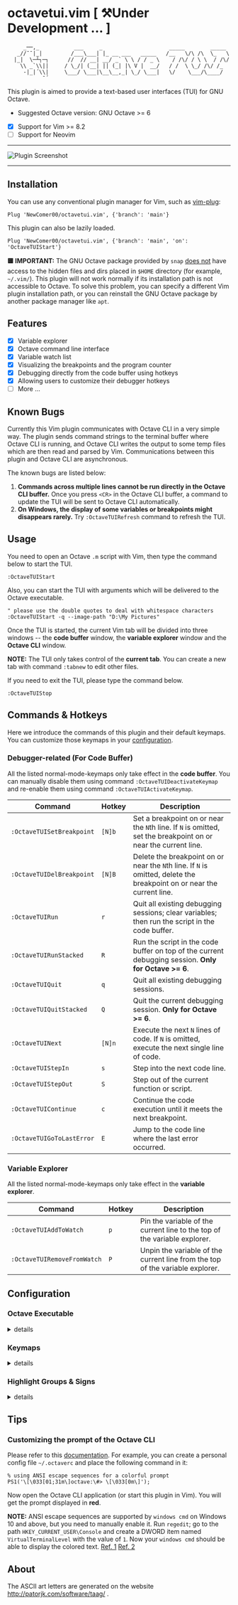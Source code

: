 # octavetui.vim [ ⚒Under Development ... ]
```
     _──,_           ___     _                     _____        _____
   _//¯¯|_|         /___\___| |_ __ ___   _____   /__   \/\ /\  \_   \
  |_|  \─┴┐─┐      //  // __| __/ _` \ \ / / _ \    / /\/ / \ \  / /\/
    \\ _`\\||     / \_/| (__| || (_| |\ V |  __/   / /  \ \_/ /\/ /_
     -|_|´\\|     \___/ \___|\__\__,_| \_/ \___|   \/    \___/\____/
           ¯´
```

This plugin is aimed to provide a text-based user interfaces (TUI) for GNU Octave.

- Suggested Octave version: GNU Octave >= 6
- [x] Support for Vim >= 8.2
- [ ] Support for Neovim

---

![Plugin Screenshot](https://user-images.githubusercontent.com/37762193/224270959-b5920ef1-a46f-4bcf-a2b8-da2d563049b6.png)

---

## Installation
You can use any conventional plugin manager for Vim, such as [vim-plug](https://github.com/junegunn/vim-plug):
```vim
Plug 'NewComer00/octavetui.vim', {'branch': 'main'}
```

This plugin can also be lazily loaded.
```vim
Plug 'NewComer00/octavetui.vim', {'branch': 'main', 'on': 'OctaveTUIStart'}
```

**🟨 IMPORTANT:** The GNU Octave package provided by `snap` [does not](https://askubuntu.com/questions/1238211/how-to-make-snaps-access-hidden-files-and-folders-in-home) have access to the hidden files and dirs placed in `$HOME` directory (for example, `~/.vim/`). This plugin will not work normally if its installation path is not accessible to Octave. To solve this problem, you can specify a different Vim plugin installation path, or you can reinstall the GNU Octave package by another package manager like `apt`.

## Features
- [x] Variable explorer
- [x] Octave command line interface
- [x] Variable watch list
- [x] Visualizing the breakpoints and the program counter
- [x] Debugging directly from the code buffer using hotkeys
- [x] Allowing users to customize their debugger hotkeys
- [ ] More ...

## Known Bugs
Currently this Vim plugin communicates with Octave CLI in a very simple way. The plugin sends command strings to the terminal buffer where Octave CLI is running, and Octave CLI writes the output to some temp files which are then read and parsed by Vim. Communications between this plugin and Octave CLI are asynchronous.

The known bugs are listed below:
1. **Commands across multiple lines cannot be run directly in the Octave CLI buffer.** Once you press `<CR>` in the Octave CLI buffer, a command to update the TUI will be sent to Octave CLI automatically.
2. **On Windows, the display of some variables or breakpoints might disappears rarely.** Try `:OctaveTUIRefresh` command to refresh the TUI. 

## Usage
You need to open an Octave `.m` script with Vim, then type the command below to start the TUI.
```vim
:OctaveTUIStart
```
Also, you can start the TUI with arguments which will be delivered to the Octave executable.
```vim
" please use the double quotes to deal with whitespace characters
:OctaveTUIStart -q --image-path "D:\My Pictures"
```

Once the TUI is started, the current Vim tab will be divided into three windows -- the **code buffer** window, the **variable explorer** window and the **Octave CLI** window.

**NOTE:** The TUI only takes control of the **current tab**. You can create a new tab with command `:tabnew` to edit other files.

If you need to exit the TUI, please type the command below.
```vim
:OctaveTUIStop
```

## Commands & Hotkeys
Here we introduce the commands of this plugin and their default keymaps. You can customize those keymaps in your [configuration](#keymaps).

### Debugger-related (For Code Buffer)
All the listed normal-mode-keymaps only take effect in the **code buffer**. You can manually disable them using command `:OctaveTUIDeactivateKeymap` and re-enable them using command `:OctaveTUIActivateKeymap`.

Command                   | Hotkey  | Description 
--------------------------|---------|-------------
`:OctaveTUISetBreakpoint` | `[N]b`  | Set a breakpoint on or near the `N`th line. If `N` is omitted, set the breakpoint on or near the current line.
`:OctaveTUIDelBreakpoint` | `[N]B`  | Delete the breakpoint on or near the `N`th line. If `N` is omitted, delete the breakpoint on or near the current line.
`:OctaveTUIRun`           | `r`     | Quit all existing debugging sessions; clear variables; then run the script in the code buffer.
`:OctaveTUIRunStacked`    | `R`     | Run the script in the code buffer on top of the current debugging session. **Only for Octave >= 6**.
`:OctaveTUIQuit`          | `q`     | Quit all existing debugging sessions.
`:OctaveTUIQuitStacked`   | `Q`     | Quit the current debugging session. **Only for Octave >= 6**.
`:OctaveTUINext`          | `[N]n`  | Execute the next `N` lines of code. If `N` is omitted, execute the next single line of code.
`:OctaveTUIStepIn`        | `s`     | Step into the next code line.
`:OctaveTUIStepOut`       | `S`     | Step out of the current function or script.
`:OctaveTUIContinue`      | `c`     | Continue the code execution until it meets the next breakpoint.
`:OctaveTUIGoToLastError` | `E`     | Jump to the code line where the last error occurred.

### Variable Explorer
All the listed normal-mode-keymaps only take effect in the **variable explorer**.

Command                     | Hotkey  | Description 
----------------------------|---------|-------------
`:OctaveTUIAddToWatch`      | `p`     | Pin the variable of the current line to the top of the variable explorer.
`:OctaveTUIRemoveFromWatch` | `P`     | Unpin the variable of the current line from the top of the variable explorer.

## Configuration
### Octave Executable

<details>
  <summary>details</summary>

You can specify the GNU Octave executable used by this plugin. The default configuration is
```vim
" on Windows
let g:octavetui_octave_executable = 'octave.bat'

" on the other platforms
let g:octavetui_octave_executable = 'octave-cli'
```

Modify this value in your Vim config if you have the GNU Octave executable installed in a different place. For example:
```vim
" on Windows
let g:octavetui_octave_executable = 'C:\Program Files\GNU Octave\Octave-7.3.0\mingw64\bin\octave.bat'

" on the other platforms
let g:octavetui_octave_executable = '/usr/bin/octave-cli'
```

</details>

### Keymaps

<details>
  <summary>details</summary>

A global dictionary `g:octavetui_user_keymaps` is used to record the user's keymaps. The default keymaps are listed below.
```vim
let g:octavetui_user_keymaps = {
            \ 'OctaveTUISetBreakpoint':     'b',
            \ 'OctaveTUIDelBreakpoint':     'B',
            \ 'OctaveTUINext':              'n',
            \ 'OctaveTUIStepIn':            's',
            \ 'OctaveTUIStepOut':           'S',
            \ 'OctaveTUIRun':               'r',
            \ 'OctaveTUIRunStacked':        'R',
            \ 'OctaveTUIQuit':              'q',
            \ 'OctaveTUIQuitStacked':       'Q',
            \ 'OctaveTUIContinue':          'c',
            \ 'OctaveTUIAddToWatch':        'p',
            \ 'OctaveTUIRemoveFromWatch':   'P',
            \ 'OctaveTUIGoToLastError':     'E',
            \ }
```

You can customize some of them (or all of them) if you want. Also, you can assign an empty key string `''` to the command which you don't want to map at all. The rest commands are bound to the default keymaps.

**NOTE:** Please specify some **unused** keys for this plugin. For example, the original keymap for `<F5>` will be overwritten or removed if I apply the following configuration.
```vim
let g:octavetui_user_keymaps = {
            \ 'OctaveTUISetBreakpoint':     '<F12>',
            \ 'OctaveTUIDelBreakpoint':     '<Leader><F12>',
            \ 'OctaveTUINext':              '<F10>',
            \ 'OctaveTUIStepIn':            '<F11>',
            \ 'OctaveTUIStepOut':           '<Leader><F11>',
            \ 'OctaveTUIRun':               '<F5>',
            \ 'OctaveTUIRunStacked':        '',
            \ 'OctaveTUIQuit':              '<Leader><F5>',
            \ 'OctaveTUIQuitStacked':       '',
            \ 'OctaveTUIContinue':          '<Leader>c',
            \ 'OctaveTUIGoToLastError':     '<Leader>e',
            \ }
```

</details>

### Highlight Groups & Signs

<details>
  <summary>details</summary>

Default configuration:
```vim
" the style of the code line where a breakpoint is placed
let g:octavetui_breakpoint_symbol = '🔴'
let g:octavetui_breakpoint_hlcolor = 'darkblue'
" please refer to :h sign-priority
let g:octavetui_breakpoint_priority = 100

" the style of the code line to be executed next
let g:octavetui_nextexec_symbol = '⏩'
let g:octavetui_nextexec_hlcolor = 'darkgreen'
let g:octavetui_nextexec_priority = 101

" the style of lines in the watchlist
let g:octavetui_watch_symbol = '📌'
let g:octavetui_watch_priority = 100
```

The customized configuration. For example:
```vim
let g:octavetui_breakpoint_hlcolor = 'DarkRed'
let g:octavetui_breakpoint_symbol = 'B'
let g:octavetui_nextexec_symbol = '->'
let g:octavetui_watch_symbol = 'W'
```
**NOTE:** The names of highlight colors can be found in `:h cterm-colors`. For a better color display, you can add `set termguicolors` to your Vim config if your terminal emulator supports [TrueColor](https://github.com/termstandard/colors#truecolor-support-in-output-devices).

</details>

## Tips
### Customizing the prompt of the Octave CLI
Please refer to this [documentation](https://docs.octave.org/latest/Customizing-the-Prompt.html). For example, you can create a personal config file `~/.octaverc` and place the following command in it:
```
% using ANSI escape sequences for a colorful prompt
PS1('\[\033[01;31m\]octave:\#> \[\033[0m\]');
```
Now open the Octave CLI application (or start this plugin in Vim). You will get the prompt displayed in **red**.

**NOTE:** ANSI escape sequences are supported by `windows cmd` on Windows 10 and above, but you need to manually enable it. Run `regedit`; go to the path `HKEY_CURRENT_USER\Console` and create a DWORD item named `VirtualTerminalLevel` with the value of `1`. Now your `windows cmd` should be able to display the colored text. [Ref. 1](https://learn.microsoft.com/en-us/windows/console/console-virtual-terminal-sequences) [Ref. 2](https://ss64.com/nt/syntax-ansi.html)

## About
The ASCII art letters are generated on the website http://patorjk.com/software/taag/ .
